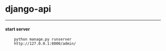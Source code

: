 # django-api
---
#### start server
        python manage.py runserver
        http://127.0.0.1:8000/admin/
